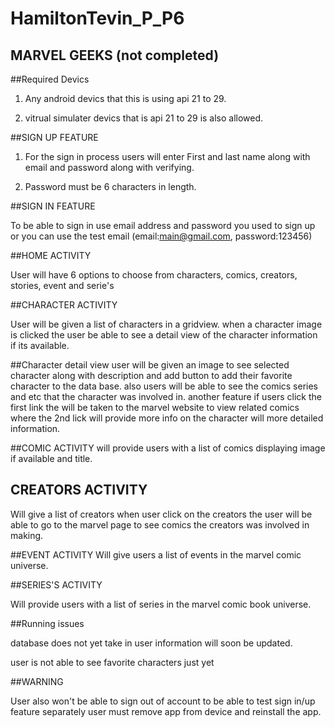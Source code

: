 # HamiltonTevin_P_P6

## MARVEL GEEKS (not completed)

##Required Devics


1. Any android devics that this is using api 21 to 29.

2. vitrual simulater devics that is api 21 to 29 is also allowed.


##SIGN UP FEATURE 


1. For the sign in process users will enter First and last name along with email and password along with verifying. 

2. Password must be 6 characters in length.


##SIGN IN FEATURE

To be able to sign in use email address and password you used to sign up or you can use the test email (email:main@gmail.com, password:123456)



##HOME ACTIVITY

 
User will have 6 options to choose from characters, comics, creators, stories, event and serie's
 

##CHARACTER ACTIVITY

User will be given a list of characters in a gridview. when a character image is clicked the user be able to see a detail view of the character information if its available.

##Character detail view
user will be given an image to see selected character along with description and add button to add their favorite character to the data base. also users will be able to see the comics series and etc that the character was involved in. another feature if users click the first link the will be taken to the marvel website to view related comics where the 2nd lick will provide more info on the character will more detailed information.



##COMIC ACTIVITY 
will provide users with a list of comics displaying image if available and title.


## CREATORS ACTIVITY 

Will give a list of creators when user click on the creators the user will be able to go to the marvel page to see comics the creators was involved in making.


##EVENT ACTIVITY 
Will give users a list of events in the marvel comic universe.



##SERIES'S ACTIVITY


Will provide users with a list of series in the marvel comic book universe.


##Running issues

database does not yet take in user information will soon be updated. 

user is not able to see favorite characters just yet


##WARNING

User also won't be able to sign out of account to be able to test sign in/up feature separately user must remove app from device and reinstall the app.




 
